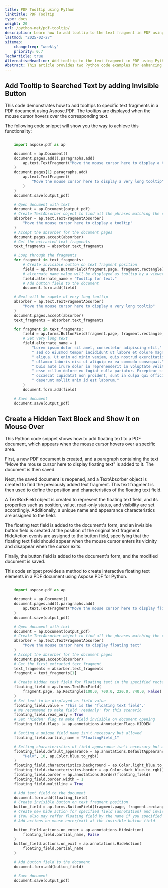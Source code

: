 ```yaml
---
title: PDF Tooltip using Python
linktitle: PDF Tooltip
type: docs
weight: 20
url: /python-net/pdf-tooltip/
description: Learn how to add tooltip to the text fragment in PDF using Python and Aspose.PDF
lastmod: "2025-02-27"
sitemap:
    changefreq: "weekly"
    priority: 0.7
TechArticle: true 
AlternativeHeadline: Add tooltip to the text fragment in PDF using Python
Abstract: This article provides two Python code examples for enhancing interactivity in PDF documents using the Aspose.PDF library. The first example demonstrates how to add tooltips to specific text fragments within a PDF. This is achieved by creating invisible button fields over the text fragments, where the `alternate_name` property is set to define the tooltip content. This allows tooltips to appear when users hover their mouse over the designated text.The second example extends this interactivity by showing how to create floating text blocks that become visible when the mouse hovers over a specified area. The process begins with creating a new PDF document containing a text fragment. This fragment's position is then used to define a hidden `TextBoxField` that displays specified text. An invisible button field is created at the position of the original text fragment, and HideAction events are assigned to it. These events dictate that the floating text block appears when the mouse enters the area and disappears when it exits.
---
```


## Add Tooltip to Searched Text by adding Invisible Button

This code demonstrates how to add tooltips to specific text fragments in a PDF document using Aspose.PDF. The tooltips are displayed when the mouse cursor hovers over the corresponding text.

The following code snippet will show you the way to achieve this functionality:

```python

    import aspose.pdf as ap

    document = ap.Document()
    document.pages.add().paragraphs.add(
        ap.text.TextFragment("Move the mouse cursor here to display a tooltip")
    )
    document.pages[1].paragraphs.add(
        ap.text.TextFragment(
            "Move the mouse cursor here to display a very long tooltip"
        )
    )
    document.save(output_pdf)

    # Open document with text
    document = ap.Document(output_pdf)
    # Create TextAbsorber object to find all the phrases matching the regular expression
    absorber = ap.text.TextFragmentAbsorber(
        "Move the mouse cursor here to display a tooltip"
    )
    # Accept the absorber for the document pages
    document.pages.accept(absorber)
    # Get the extracted text fragments
    text_fragments = absorber.text_fragments

    # Loop through the fragments
    for fragment in text_fragments:
        # Create invisible button on text fragment position
        field = ap.forms.ButtonField(fragment.page, fragment.rectangle)
        # alternate_name value will be displayed as tooltip by a viewer application
        field.alternate_name = "Tooltip for text."
        # Add button field to the document
        document.form.add(field)

    # Next will be sapmle of very long tooltip
    absorber = ap.text.TextFragmentAbsorber(
        "Move the mouse cursor here to display a very long tooltip"
    )
    document.pages.accept(absorber)
    text_fragments = absorber.text_fragments

    for fragment in text_fragments:
        field = ap.forms.ButtonField(fragment.page, fragment.rectangle)
        # Set very long text
        field.alternate_name = (
            "Lorem ipsum dolor sit amet, consectetur adipiscing elit,"
            " sed do eiusmod tempor incididunt ut labore et dolore magna"
            " aliqua. Ut enim ad minim veniam, quis nostrud exercitation"
            " ullamco laboris nisi ut aliquip ex ea commodo consequat."
            " Duis aute irure dolor in reprehenderit in voluptate velit"
            " esse cillum dolore eu fugiat nulla pariatur. Excepteur sint"
            " occaecat cupidatat non proident, sunt in culpa qui officia"
            " deserunt mollit anim id est laborum."
        )
        document.form.add(field)

    # Save document
    document.save(output_pdf)
```

## Create a Hidden Text Block and Show it on Mouse Over

This Python code snippet shows how to add floating text to a PDF document, which appears when the mouse cursor hovers over a specific area.

First, a new PDF document is created, and a paragraph containing the text "Move the mouse cursor here to display floating text" is added to it. The document is then saved.

Next, the saved document is reopened, and a TextAbsorber object is created to find the previously added text fragment. This text fragment is then used to define the position and characteristics of the floating text field.

A TextBoxField object is created to represent the floating text field, and its properties such as position, value, read-only status, and visibility are set accordingly. Additionally, a unique name and appearance characteristics are assigned to the field.

The floating text field is added to the document's form, and an invisible button field is created at the position of the original text fragment. HideAction events are assigned to the button field, specifying that the floating text field should appear when the mouse cursor enters its vicinity and disappear when the cursor exits.

Finally, the button field is added to the document's form, and the modified document is saved.

This code snippet provides a method to create interactive floating text elements in a PDF document using Aspose.PDF for Python.

```python

    import aspose.pdf as ap

    document = ap.Document()
    document.pages.add().paragraphs.add(
        ap.text.TextFragment("Move the mouse cursor here to display floating text")
    )
    document.save(output_pdf)

    # Open document with text
    document = ap.Document(output_pdf)
    # Create TextAbsorber object to find all the phrases matching the regular expression
    absorber = ap.text.TextFragmentAbsorber(
        "Move the mouse cursor here to display floating text"
    )
    # Accept the absorber for the document pages
    document.pages.accept(absorber)
    # Get the first extracted text fragment
    text_fragments = absorber.text_fragments
    fragment = text_fragments[1]

    # Create hidden text field for floating text in the specified rectangle of the page
    floating_field = ap.forms.TextBoxField(
        fragment.page, ap.Rectangle(100.0, 700.0, 220.0, 740.0, False)
    )
    # Set text to be displayed as field value
    floating_field.value = 'This is the "floating text field".'
    # We recommend to make field 'readonly' for this scenario
    floating_field.read_only = True
    # Set 'hidden' flag to make field invisible on document opening
    floating_field.flags |= ap.annotations.AnnotationFlags.HIDDEN

    # Setting a unique field name isn't necessary but allowed
    floating_field.partial_name = "FloatingField_1"

    # Setting characteristics of field appearance isn't necessary but makes it better
    floating_field.default_appearance = ap.annotations.DefaultAppearance(
        "Helv", 10, ap.Color.blue.to_rgb()
    )
    floating_field.characteristics.background = ap.Color.light_blue.to_rgb()
    floating_field.characteristics.border = ap.Color.dark_blue.to_rgb()
    floating_field.border = ap.annotations.Border(floating_field)
    floating_field.border.width = 1
    floating_field.multiline = True

    # Add text field to the document
    document.form.add(floating_field)
    # Create invisible button on text fragment position
    button_field = ap.forms.ButtonField(fragment.page, fragment.rectangle)
    # Create new hide action for specified field (annotation) and invisibility flag.
    # (You also may reffer floating field by the name if you specified it above.)
    # Add actions on mouse enter/exit at the invisible button field

    button_field.actions.on_enter = ap.annotations.HideAction(
        floating_field.partial_name, False
    )
    button_field.actions.on_exit = ap.annotations.HideAction(
        floating_field.partial_name
    )

    # Add button field to the document
    document.form.add(button_field)

    # Save document
    document.save(output_pdf)
```

